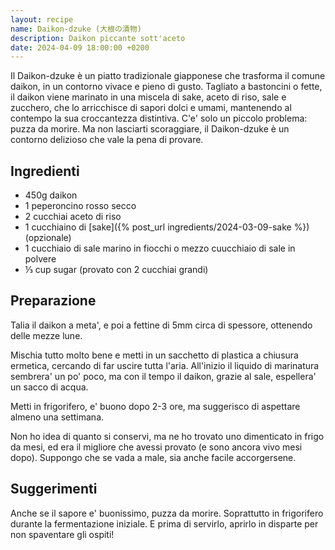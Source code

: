 ```yaml
---
layout: recipe
name: Daikon-dzuke (大根の漬物)
description: Daikon piccante sott'aceto
date: 2024-04-09 18:00:00 +0200
---
```


Il Daikon-dzuke è un piatto tradizionale giapponese che trasforma il comune daikon, in un contorno vivace e pieno di gusto. Tagliato a bastoncini o fette, il daikon viene marinato in una miscela di sake, aceto di riso, sale e zucchero, che lo arricchisce di sapori dolci e umami, mantenendo al contempo la sua croccantezza distintiva. C'e' solo un piccolo problema: puzza da morire. Ma non lasciarti scoraggiare, il Daikon-dzuke è un contorno delizioso che vale la pena di provare.

## Ingredienti

- 450g daikon
- 1 peperoncino rosso secco
- 2 cucchiai aceto di riso
- 1 cucchiaino di [sake]({% post_url ingredients/2024-03-09-sake %}) (opzionale)
- 1 cucchiaio di sale marino in fiocchi o mezzo cuucchiaio di sale in polvere
- ⅓ cup sugar (provato con 2 cucchiai grandi)

## Preparazione

Talia il daikon a meta', e poi a fettine di 5mm circa di spessore, ottenendo delle mezze lune.

Mischia tutto molto bene e metti in un sacchetto di plastica a chiusura ermetica, cercando di far uscire tutta l'aria. All'inizio il liquido di marinatura sembrera' un po' poco, ma con il tempo il daikon, grazie al sale, espellera' un sacco di acqua.

Metti in frigorifero, e' buono dopo 2-3 ore, ma suggerisco di aspettare almeno una settimana.

Non ho idea di quanto si conservi, ma ne ho trovato uno dimenticato in frigo da mesi, ed era il migliore che avessi provato (e sono ancora vivo mesi dopo). Suppongo che se vada a male, sia anche facile accorgersene.

## Suggerimenti

Anche se il sapore e' buonissimo, puzza da morire. Soprattutto in frigorifero durante la fermentazione iniziale. E prima di servirlo, aprirlo in disparte per non spaventare gli ospiti!
